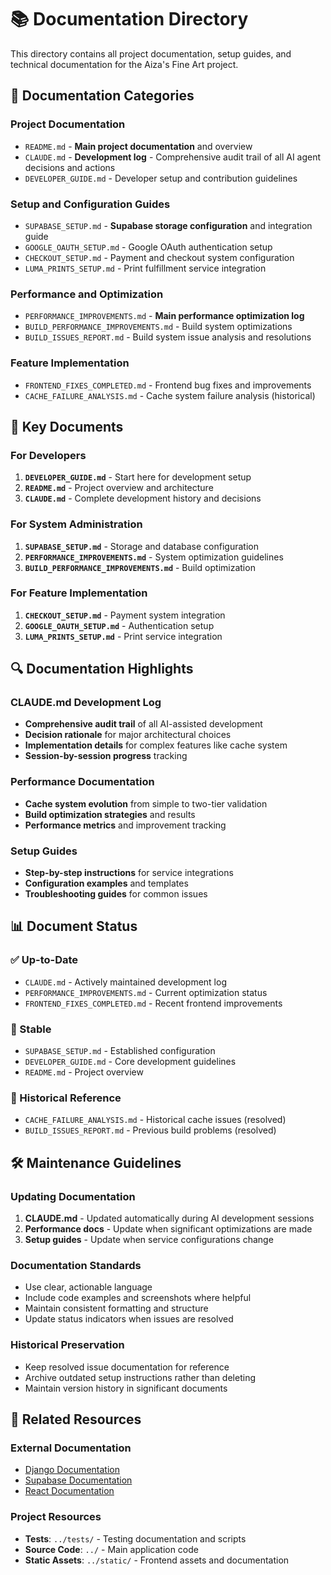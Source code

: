# 📚 Documentation Directory

This directory contains all project documentation, setup guides, and technical documentation for the Aiza's Fine Art project.

## 📖 Documentation Categories

### Project Documentation
- `README.md` - **Main project documentation** and overview
- `CLAUDE.md` - **Development log** - Comprehensive audit trail of all AI agent decisions and actions
- `DEVELOPER_GUIDE.md` - Developer setup and contribution guidelines

### Setup and Configuration Guides
- `SUPABASE_SETUP.md` - **Supabase storage configuration** and integration guide
- `GOOGLE_OAUTH_SETUP.md` - Google OAuth authentication setup
- `CHECKOUT_SETUP.md` - Payment and checkout system configuration
- `LUMA_PRINTS_SETUP.md` - Print fulfillment service integration

### Performance and Optimization
- `PERFORMANCE_IMPROVEMENTS.md` - **Main performance optimization log**
- `BUILD_PERFORMANCE_IMPROVEMENTS.md` - Build system optimizations
- `BUILD_ISSUES_REPORT.md` - Build system issue analysis and resolutions

### Feature Implementation
- `FRONTEND_FIXES_COMPLETED.md` - Frontend bug fixes and improvements
- `CACHE_FAILURE_ANALYSIS.md` - Cache system failure analysis (historical)

## 🎯 Key Documents

### For Developers
1. **`DEVELOPER_GUIDE.md`** - Start here for development setup
2. **`README.md`** - Project overview and architecture
3. **`CLAUDE.md`** - Complete development history and decisions

### For System Administration
1. **`SUPABASE_SETUP.md`** - Storage and database configuration
2. **`PERFORMANCE_IMPROVEMENTS.md`** - System optimization guidelines
3. **`BUILD_PERFORMANCE_IMPROVEMENTS.md`** - Build optimization

### For Feature Implementation
1. **`CHECKOUT_SETUP.md`** - Payment system integration
2. **`GOOGLE_OAUTH_SETUP.md`** - Authentication setup
3. **`LUMA_PRINTS_SETUP.md`** - Print service integration

## 🔍 Documentation Highlights

### CLAUDE.md Development Log
- **Comprehensive audit trail** of all AI-assisted development
- **Decision rationale** for major architectural choices
- **Implementation details** for complex features like cache system
- **Session-by-session progress** tracking

### Performance Documentation
- **Cache system evolution** from simple to two-tier validation
- **Build optimization strategies** and results
- **Performance metrics** and improvement tracking

### Setup Guides
- **Step-by-step instructions** for service integrations
- **Configuration examples** and templates
- **Troubleshooting guides** for common issues

## 📊 Document Status

### ✅ Up-to-Date
- `CLAUDE.md` - Actively maintained development log
- `PERFORMANCE_IMPROVEMENTS.md` - Current optimization status
- `FRONTEND_FIXES_COMPLETED.md` - Recent frontend improvements

### 📝 Stable
- `SUPABASE_SETUP.md` - Established configuration
- `DEVELOPER_GUIDE.md` - Core development guidelines
- `README.md` - Project overview

### 🔄 Historical Reference
- `CACHE_FAILURE_ANALYSIS.md` - Historical cache issues (resolved)
- `BUILD_ISSUES_REPORT.md` - Previous build problems (resolved)

## 🛠️ Maintenance Guidelines

### Updating Documentation
1. **CLAUDE.md** - Updated automatically during AI development sessions
2. **Performance docs** - Update when significant optimizations are made
3. **Setup guides** - Update when service configurations change

### Documentation Standards
- Use clear, actionable language
- Include code examples and screenshots where helpful
- Maintain consistent formatting and structure
- Update status indicators when issues are resolved

### Historical Preservation
- Keep resolved issue documentation for reference
- Archive outdated setup instructions rather than deleting
- Maintain version history in significant documents

## 🔗 Related Resources

### External Documentation
- [Django Documentation](https://docs.djangoproject.com/)
- [Supabase Documentation](https://supabase.com/docs)
- [React Documentation](https://react.dev/)

### Project Resources
- **Tests**: `../tests/` - Testing documentation and scripts
- **Source Code**: `../` - Main application code
- **Static Assets**: `../static/` - Frontend assets and documentation